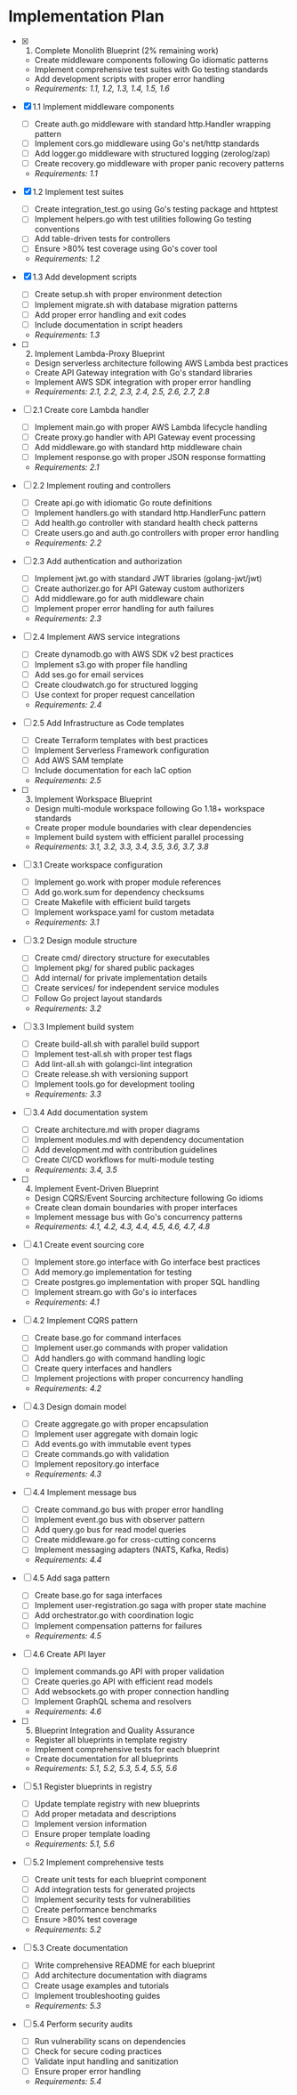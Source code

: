 # Implementation Plan

- [x] 1. Complete Monolith Blueprint (2% remaining work)
  - Create middleware components following Go idiomatic patterns
  - Implement comprehensive test suites with Go testing standards
  - Add development scripts with proper error handling
  - _Requirements: 1.1, 1.2, 1.3, 1.4, 1.5, 1.6_

- [x] 1.1 Implement middleware components
  - [ ] Create auth.go middleware with standard http.Handler wrapping pattern
  - [ ] Implement cors.go middleware using Go's net/http standards
  - [ ] Add logger.go middleware with structured logging (zerolog/zap)
  - [ ] Create recovery.go middleware with proper panic recovery patterns
  - _Requirements: 1.1_

- [x] 1.2 Implement test suites
  - [ ] Create integration_test.go using Go's testing package and httptest
  - [ ] Implement helpers.go with test utilities following Go testing conventions
  - [ ] Add table-driven tests for controllers
  - [ ] Ensure >80% test coverage using Go's cover tool
  - _Requirements: 1.2_

- [x] 1.3 Add development scripts
  - [ ] Create setup.sh with proper environment detection
  - [ ] Implement migrate.sh with database migration patterns
  - [ ] Add proper error handling and exit codes
  - [ ] Include documentation in script headers
  - _Requirements: 1.3_

- [ ] 2. Implement Lambda-Proxy Blueprint
  - Design serverless architecture following AWS Lambda best practices
  - Create API Gateway integration with Go's standard libraries
  - Implement AWS SDK integration with proper error handling
  - _Requirements: 2.1, 2.2, 2.3, 2.4, 2.5, 2.6, 2.7, 2.8_

- [ ] 2.1 Create core Lambda handler
  - [ ] Implement main.go with proper AWS Lambda lifecycle handling
  - [ ] Create proxy.go handler with API Gateway event processing
  - [ ] Add middleware.go with standard http middleware chain
  - [ ] Implement response.go with proper JSON response formatting
  - _Requirements: 2.1_

- [ ] 2.2 Implement routing and controllers
  - [ ] Create api.go with idiomatic Go route definitions
  - [ ] Implement handlers.go with standard http.HandlerFunc pattern
  - [ ] Add health.go controller with standard health check patterns
  - [ ] Create users.go and auth.go controllers with proper error handling
  - _Requirements: 2.2_

- [ ] 2.3 Add authentication and authorization
  - [ ] Implement jwt.go with standard JWT libraries (golang-jwt/jwt)
  - [ ] Create authorizer.go for API Gateway custom authorizers
  - [ ] Add middleware.go for auth middleware chain
  - [ ] Implement proper error handling for auth failures
  - _Requirements: 2.3_

- [ ] 2.4 Implement AWS service integrations
  - [ ] Create dynamodb.go with AWS SDK v2 best practices
  - [ ] Implement s3.go with proper file handling
  - [ ] Add ses.go for email services
  - [ ] Create cloudwatch.go for structured logging
  - [ ] Use context for proper request cancellation
  - _Requirements: 2.4_

- [ ] 2.5 Add Infrastructure as Code templates
  - [ ] Create Terraform templates with best practices
  - [ ] Implement Serverless Framework configuration
  - [ ] Add AWS SAM template
  - [ ] Include documentation for each IaC option
  - _Requirements: 2.5_

- [ ] 3. Implement Workspace Blueprint
  - Design multi-module workspace following Go 1.18+ workspace standards
  - Create proper module boundaries with clear dependencies
  - Implement build system with efficient parallel processing
  - _Requirements: 3.1, 3.2, 3.3, 3.4, 3.5, 3.6, 3.7, 3.8_

- [ ] 3.1 Create workspace configuration
  - [ ] Implement go.work with proper module references
  - [ ] Add go.work.sum for dependency checksums
  - [ ] Create Makefile with efficient build targets
  - [ ] Implement workspace.yaml for custom metadata
  - _Requirements: 3.1_

- [ ] 3.2 Design module structure
  - [ ] Create cmd/ directory structure for executables
  - [ ] Implement pkg/ for shared public packages
  - [ ] Add internal/ for private implementation details
  - [ ] Create services/ for independent service modules
  - [ ] Follow Go project layout standards
  - _Requirements: 3.2_

- [ ] 3.3 Implement build system
  - [ ] Create build-all.sh with parallel build support
  - [ ] Implement test-all.sh with proper test flags
  - [ ] Add lint-all.sh with golangci-lint integration
  - [ ] Create release.sh with versioning support
  - [ ] Implement tools.go for development tooling
  - _Requirements: 3.3_

- [ ] 3.4 Add documentation system
  - [ ] Create architecture.md with proper diagrams
  - [ ] Implement modules.md with dependency documentation
  - [ ] Add development.md with contribution guidelines
  - [ ] Create CI/CD workflows for multi-module testing
  - _Requirements: 3.4, 3.5_

- [ ] 4. Implement Event-Driven Blueprint
  - Design CQRS/Event Sourcing architecture following Go idioms
  - Create clean domain boundaries with proper interfaces
  - Implement message bus with Go's concurrency patterns
  - _Requirements: 4.1, 4.2, 4.3, 4.4, 4.5, 4.6, 4.7, 4.8_

- [ ] 4.1 Create event sourcing core
  - [ ] Implement store.go interface with Go interface best practices
  - [ ] Add memory.go implementation for testing
  - [ ] Create postgres.go implementation with proper SQL handling
  - [ ] Implement stream.go with Go's io interfaces
  - _Requirements: 4.1_

- [ ] 4.2 Implement CQRS pattern
  - [ ] Create base.go for command interfaces
  - [ ] Implement user.go commands with proper validation
  - [ ] Add handlers.go with command handling logic
  - [ ] Create query interfaces and handlers
  - [ ] Implement projections with proper concurrency handling
  - _Requirements: 4.2_

- [ ] 4.3 Design domain model
  - [ ] Create aggregate.go with proper encapsulation
  - [ ] Implement user aggregate with domain logic
  - [ ] Add events.go with immutable event types
  - [ ] Create commands.go with validation
  - [ ] Implement repository.go interface
  - _Requirements: 4.3_

- [ ] 4.4 Implement message bus
  - [ ] Create command.go bus with proper error handling
  - [ ] Implement event.go bus with observer pattern
  - [ ] Add query.go bus for read model queries
  - [ ] Create middleware.go for cross-cutting concerns
  - [ ] Implement messaging adapters (NATS, Kafka, Redis)
  - _Requirements: 4.4_

- [ ] 4.5 Add saga pattern
  - [ ] Create base.go for saga interfaces
  - [ ] Implement user-registration.go saga with proper state machine
  - [ ] Add orchestrator.go with coordination logic
  - [ ] Implement compensation patterns for failures
  - _Requirements: 4.5_

- [ ] 4.6 Create API layer
  - [ ] Implement commands.go API with proper validation
  - [ ] Create queries.go API with efficient read models
  - [ ] Add websockets.go with proper connection handling
  - [ ] Implement GraphQL schema and resolvers
  - _Requirements: 4.6_

- [ ] 5. Blueprint Integration and Quality Assurance
  - Register all blueprints in template registry
  - Implement comprehensive tests for each blueprint
  - Create documentation for all blueprints
  - _Requirements: 5.1, 5.2, 5.3, 5.4, 5.5, 5.6_

- [ ] 5.1 Register blueprints in registry
  - [ ] Update template registry with new blueprints
  - [ ] Add proper metadata and descriptions
  - [ ] Implement version information
  - [ ] Ensure proper template loading
  - _Requirements: 5.1, 5.6_

- [ ] 5.2 Implement comprehensive tests
  - [ ] Create unit tests for each blueprint component
  - [ ] Add integration tests for generated projects
  - [ ] Implement security tests for vulnerabilities
  - [ ] Create performance benchmarks
  - [ ] Ensure >80% test coverage
  - _Requirements: 5.2_

- [ ] 5.3 Create documentation
  - [ ] Write comprehensive README for each blueprint
  - [ ] Add architecture documentation with diagrams
  - [ ] Create usage examples and tutorials
  - [ ] Implement troubleshooting guides
  - _Requirements: 5.3_

- [ ] 5.4 Perform security audits
  - [ ] Run vulnerability scans on dependencies
  - [ ] Check for secure coding practices
  - [ ] Validate input handling and sanitization
  - [ ] Ensure proper error handling
  - _Requirements: 5.4_